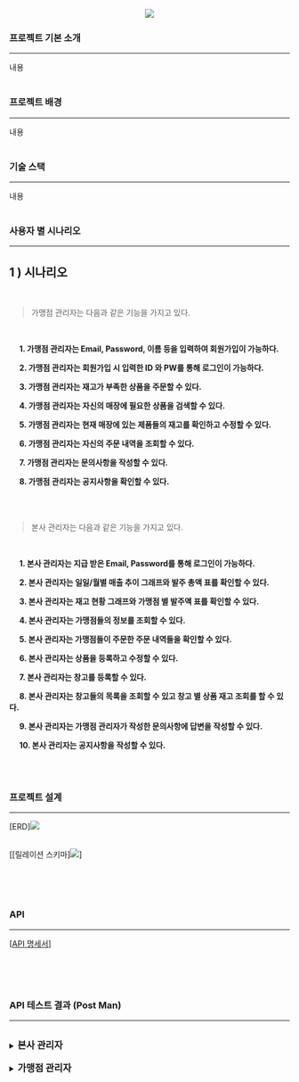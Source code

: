 <p align='center'>
    <img src="https://capsule-render.vercel.app/api?type=venom&height=300&color=FFDC00&text=GIGA%20COFFEE&textBg=false&animation=fadeIn&fontColor=452613&fontSize=80&reversal=false&desc=기억%20속,%20가장%20맛있었던%20한%20모금&descAlignY=80"/>
</p>

### 프로젝트 기본 소개

---
내용
<br><br>

### 프로젝트 배경

---
내용
<br><br>

### 기술 스택

---
내용
<br><br>

### 사용자 별 시나리오

---

## 1 ) 시나리오

<br>

> 가맹점 관리자는 다음과 같은 기능을 가지고 있다.

<br>

&nbsp;　**1. 가맹점 관리자는 Email, Password, 이름 등을 입력하여 회원가입이 가능하다.**

&nbsp;　**2. 가맹점 관리자는 회원가입 시 입력한 ID 와 PW를 통해 로그인이 가능하다.**

&nbsp;　**3. 가맹점 관리자는 재고가 부족한 상품을 주문할 수 있다.**

&nbsp;　**4. 가맹점 관리자는 자신의 매장에 필요한 상품을 검색할 수 있다.**

&nbsp;　**5. 가맹점 관리자는 현재 매장에 있는 제품들의 재고를 확인하고 수정할 수 있다.**

&nbsp;　**6. 가맹점 관리자는 자신의 주문 내역을 조회할 수 있다.**

&nbsp;　**7. 가맹점 관리자는 문의사항을 작성할 수 있다.**

&nbsp;　**8. 가맹점 관리자는 공지사항을 확인할 수 있다.**

<br> <br>

> 본사 관리자는 다음과 같은 기능을 가지고 있다.

<br>

&nbsp;　**1. 본사 관리자는 지급 받은 Email, Password를 통해 로그인이 가능하다.**

&nbsp;　**2. 본사 관리자는 일일/월별 매출 추이 그래프와 발주 총액 표를 확인할 수 있다.**

&nbsp;　**3. 본사 관리자는 재고 현황 그래프와 가맹점 별 발주액 표를 확인할 수 있다.**

&nbsp;　**4. 본사 관리자는 가맹점들의 정보를 조회할 수 있다.**

&nbsp;　**5. 본사 관리자는 가맹점들이 주문한 주문 내역들을 확인할 수 있다.**

&nbsp;　**6. 본사 관리자는 상품을 등록하고 수정할 수 있다.**

&nbsp;　**7. 본사 관리자는 창고를 등록할 수 있다.**

&nbsp;　**8. 본사 관리자는 창고들의 목록을 조회할 수 있고 창고 별 상품 재고 조회를 할 수 있다.**

&nbsp;　**9. 본사 관리자는 가맹점 관리자가 작성한 문의사항에 답변을 작성할 수 있다.**

&nbsp;　**10. 본사 관리자는 공지사항을 작성할 수 있다.**

<br><br>

### 프로젝트 설계

---
[ERD]<img src="./img/final_erd.png">
<br><br>

[[릴레이션 스키마]<img src="./img/final_relation.png">]
<br><br>

<br><br>

### API

---

[[API 명세서](https://www.notion.so/API-3680b3a4d3b641108f2686515dfc2222)]
<br><br>

<br><br>

### API 테스트 결과 (Post Man)

---
<br>

<details><br>
<summary><b span style="font-size: larger;">본사 관리자</b></summary>
    <div>
         <details>
         <summary><b>B_MANAGER_001. 본사 회원가입</b></summary>
         <br>
         <p><b>➡ 본사 관리자가 [ Id, Password, Email, 이름, 핸드폰 번호, 부서명을 입력하여 회원가입을 한다.<br>
	 </b></p><br>
         <p><img src=""/></p>
         </details><br>
	    
	 <details>
         <summary><b>B_MANAGER_002. 본사 로그인</b></summary>
                  <br>
         <p><b>➡ 관리자가 브랜드에서 요청 시, 요청한 내용으로 브랜드 정보를 수정한다.</b></p><br>
         <p><img src="https://github.com/beyond-sw-camp/be02-2nd-developer_passion-fashion/assets/148875644/8c9bba8e-b0cc-4e2d-8839-a7f2854f7dc6"/></p>
         </details><br>
	 
	 <details>
         <summary><b>REQ-0003. 브랜드 목록 조회</b></summary>
                  <br>
         <p><b>➡ 관리자가 등록된 브랜드의 목록을 조회한다.</b></p><br>
         <p><img src="https://github.com/beyond-sw-camp/be02-2nd-developer_passion-fashion/assets/148875644/f3f889f4-9400-4271-85b8-cfc6beddc9e0"/></p>
         </details><br>
	 
	 <details>
         <summary><b>REQ-0004. 특정 브랜드 조회</b></summary>
                  <br>
         <p><b>➡ 관리자가 브랜드 IDX를 통해 특정 브랜드의 정보를 조회한다.</b></p><br>
         <p><img src="https://github.com/beyond-sw-camp/be02-2nd-developer_passion-fashion/assets/148875644/d138362e-fa5f-4e23-a044-44eb7278c97d"/></p>
         </details><br>
	 <details>
         <summary><b>REQ-0005. 회원 리스트 조회</b></summary>
                  <br>
         <p><b>➡ 관리자가 전체 회원의 목록을 조회한다.</b></p><br>
         <p><img src="https://github.com/hyungdoyou/LONUA_Project/assets/148875644/c25eb7e4-e46c-4baf-b76d-93e68819c4c6"/></p>
         </details><br>
    </div>
</details>

<br>

<details><br>
<summary><b span style="font-size: larger;"> 가맹점 관리자</b></summary>
<div>
         <details>
         <summary><b>B_MANAGER_001. 회원가입</b></summary>
         <br>
         <p><b>➡ 관리자가 [ 브랜드명, 브랜드 소개, 브랜드 이미지, 브랜드 스타일, 사업자 주소, 전화번호, 사업자 등록번호, 은행 계좌 번호,<br>
&nbsp;&nbsp;&nbsp;　전화번호, 환불 주소, 환불 비용, 환불 택배사 ] 를 입력하여 브랜드를 등록한다.</b></p><br>
         <p><img src="https://github.com/beyond-sw-camp/be02-2nd-developer_passion-fashion/assets/148875644/2cf3060d-106d-4c19-94ab-62586f6f164a"/></p>
         </details><br>
</div>
